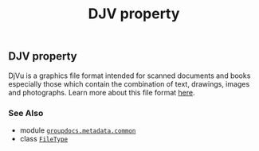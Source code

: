 ﻿---
title: DJV property
second_title: GroupDocs.Metadata for Python via .NET API References
description: 
type: docs
url: /python-net/groupdocs.metadata.common/filetype/djv/
is_root: false
weight: 160
---

## DJV property


DjVu is a graphics file format intended for scanned documents and books especially those which contain
the combination of text, drawings, images and photographs.
Learn more about this file format
[here](https://wiki.fileformat.com/image/djvu/).

### See Also
* module [`groupdocs.metadata.common`](../../)
* class [`FileType`](/metadata/python-net/groupdocs.metadata.common/filetype)
